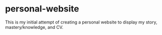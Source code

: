 # personal-website
This is my initial attempt of creating a personal website to display my story, mastery/knowledge, and CV.
